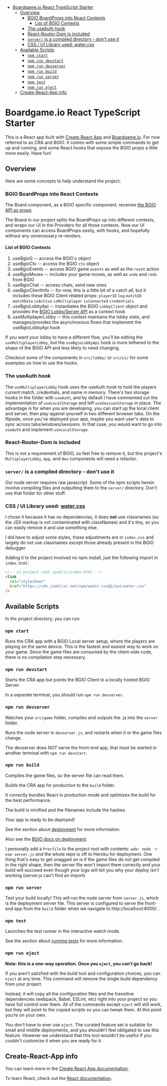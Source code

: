 - [Boardgame.io React TypeScript Starter](#boardgameio-react-typescript-starter)
  - [Overview](#overview)
    - [BGIO BoardProps into React Contexts](#bgio-boardprops-into-react-contexts)
      - [List of BGIO Contexts](#list-of-bgio-contexts)
    - [The useAuth hook](#the-useauth-hook)
    - [React-Router-Dom is included](#react-router-dom-is-included)
    - [`server/` is a compiled directory - don't use it](#server-is-a-compiled-directory---dont-use-it)
    - [CSS / UI Library used: water.css](#css--ui-library-used-watercss)
  - [Available Scripts](#available-scripts)
    - [`npm start`](#npm-start)
    - [`npm run devstart`](#npm-run-devstart)
    - [`npm run devserver`](#npm-run-devserver)
    - [`npm run build`](#npm-run-build)
    - [`npm run server`](#npm-run-server)
    - [`npm test`](#npm-test)
    - [`npm run eject`](#npm-run-eject)
  - [Create-React-App info](#create-react-app-info)

# Boardgame.io React TypeScript Starter

This is a React app built with
[Create React App](https://github.com/facebook/create-react-app) and
[Boardgame.io](https://boardgame.io). For now referred to as CRA and BGIO. It
comes with some simple commands to get up and running, and some React hooks that
expose the BGIO props a little more easily. Have fun!

## Overview

Here are some concepts to help understand the project:

### BGIO BoardProps into React Contexts

The Board component, as a BGIO specific component, receives
[the BGIO API as props](https://boardgame.io/documentation/#/api/Client?id=board-props).

The Board in our project splits the BoardProps up into different contexts, and
wraps our UI in the Providers for all those contexts. Now our UI components can
access BoardProps easily, with hooks, and hopefully without any unnecessary
re-renders.

#### List of BGIO Contexts

1. useBgioG -- access the BGIO `G` object
2. useBgioCtx -- access the BGIO `ctx` object
3. useBgioEvents -- access BGIO game `events` as well as the `reset` action
4. useBgioMoves -- includes your game moves, as well as `undo` and `redo` from
   BGIO
5. useBgioChat -- access chats, send new ones
6. useBgioClientInfo -- for now, this is a little bit of a catch all, but it
   includes these BGIO Client related props: `playerID` `log` `matchID`
   `matchData` `isActive` `isMultiplayer` `isConnected` `credentials`
7. useBgioLobbyApi -- instantiates the BGIO `LobbyClient` object and provides
   the [BGIO Lobby/Server API](https://boardgame.io/documentation/#/api/Lobby)
   as a context hook
8. useMultiplayerLobby -- this context maintains the lobby state, and
   manages/provides the asynchronous flows that implement the useBgioLobbyApi
   hook

If you want your lobby to have a different flow, you'll be editing the
`useMultiplayerLobby`, but the `useBgioLobbyApi` hook is more tethered to the
shape of the BGIO API and less likely to need changing.

Checkout some of the components in `src/lobby/` or `src/ui/` for some examples
on how to use the hooks.

### The useAuth hook

The `useMultiplayerLobby` hook uses the useAuth hook to hold the players current
match, credentials, and name in memory. There's two storage hooks in the folder
with `useAuth`, and by default I have commented out the implementation of
`useLocalStorage` and left `useSessionStorage` in place. The advantage is for
when you are developing, you can start up the local client and server, then play
against yourself in two different browser tabs. On the flipside, once you've
deployed your app, maybe you want user's data to sync across
tabs/windows/sessions. In that case, you would want to go into `useAuth` and
implement `useLocalStorage`.

### React-Router-Dom is included

This is not a requirement of BGIO, so feel free to remove it, but this project's
`MultiplayerLobby`, `App`, and `Nav` components will need a refactor.

### `server/` is a compiled directory - don't use it

Our node server requires raw javascript. Some of the npm scripts herein involve
compiling files and outputting them to the `server/` directory. Don't use that
folder for other stuff.

### CSS / UI Library used: [water.css](https://watercss.kognise.dev/)

I chose it because it has no dependencies, it does **not** use classnames (so
the JSX markup is not contaminated with classNames) and it's tiny, so you can
easily remove it and use something else.

I did have to adjust some styles, these adjustments are in `index.css` and
largely do not use classnames except those already present in the BGIO debugger.

Adding it to the project involved no npm install, just the following import in
`index.html`:

```html
<!-- in project root /public/index.html -->
<link
  rel="stylesheet"
  href="https://cdn.jsdelivr.net/npm/water.css@2/out/water.css"
/>
```

## Available Scripts

In the project directory, you can run:

### `npm start`

Runs the CRA app with a BGIO Local server setup, where the players are playing
on the same device. This is the fastest and easiest way to work on your game.
Since the game files are consumed by the client-side code, there is no
compilation step necessary.<br/>

### `npm run devstart`

Starts the CRA app but points the BGIO Client to a locally hosted BGIO Server.

In a separate terminal, you should run `npm run devserver`.

### `npm run devserver`

Watches your `src/game` folder, compiles and outputs the .js into the `server`
folder.

Runs the node server in `devserver.js`, and restarts when it or the game files
change.

The devserver does _NOT_ serve the front-end app, that must be started in
another terminal with `npm run devstart`.

### `npm run build`

Compiles the game files, so the server file can read them.

Builds the CRA app for production to the `build` folder.

It correctly bundles React in production mode and optimizes the build for the
best performance.

The build is minified and the filenames include the hashes.

Your app is ready to be deployed!

See the section about
[deployment](https://facebook.github.io/create-react-app/docs/deployment) for
more information.

Also see the
[BGIO docs on deployment](https://boardgame.io/documentation/#/deployment).

I personally add a `Procfile` to the project root with contents:
`web: node -r esm server.js` and the whole repo is off to Heroku for deployment.
One thing that's easy to get snagged on is if the game files do not get compiled
in the right shape, then the server file won't import them correctly and your
build will succeed even though your logs will tell you why your deploy isn't
working (server.js can't find an import)

### `npm run server`

Test your build locally! This will run the node server from `server.js`, which
is the deployment server file. This server is configured to serve the front-end
app from the `build` folder when we navigate to http://localhost:8000/ .

### `npm test`

Launches the test runner in the interactive watch mode.

See the section about
[running tests](https://facebook.github.io/create-react-app/docs/running-tests)
for more information.

### `npm run eject`

**Note: this is a one-way operation. Once you `eject`, you can’t go back!**

If you aren’t satisfied with the build tool and configuration choices, you can
`eject` at any time. This command will remove the single build dependency from
your project.

Instead, it will copy all the configuration files and the transitive
dependencies (webpack, Babel, ESLint, etc) right into your project so you have
full control over them. All of the commands except `eject` will still work, but
they will point to the copied scripts so you can tweak them. At this point
you’re on your own.

You don’t have to ever use `eject`. The curated feature set is suitable for
small and middle deployments, and you shouldn’t feel obligated to use this
feature. However we understand that this tool wouldn’t be useful if you couldn’t
customize it when you are ready for it.

## Create-React-App info

You can learn more in the
[Create React App documentation](https://facebook.github.io/create-react-app/docs/getting-started).

To learn React, check out the [React documentation](https://reactjs.org/).
